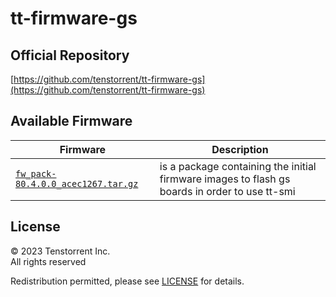 # tt-firmware-gs

## Official Repository
[https://github.com/tenstorrent/tt-firmware-gs](https://github.com/tenstorrent/tt-firmware-gs)

## Available Firmware

| Firmware | Description |
| --- | --- |
| [`fw_pack-80.4.0.0_acec1267.tar.gz`](fw_pack-80.4.0.0_acec1267.tar.gz) | is a package containing the initial firmware images to flash gs boards in order to use tt-smi |

## License
© 2023 Tenstorrent Inc.<br/>
All rights reserved

Redistribution permitted, please see [LICENSE](LICENSE) for details.
